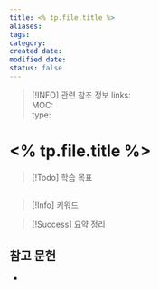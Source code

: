 ```yaml
---
title: <% tp.file.title %>
aliases: 
tags: 
category: 
created date: 
modified date: 
status: false
---
```

> [!INFO] 관련 참조 정보
> links:  
> MOC:  
> type: 
# <% tp.file.title %>
> [!Todo] 학습 목표
> 
## 


> [!Info] 키워드
> 

>[!Success] 요약 정리
>
## 참고 문헌
- 